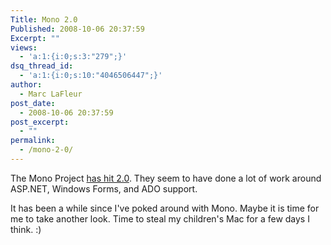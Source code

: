 ```yaml
---
Title: Mono 2.0
Published: 2008-10-06 20:37:59
Excerpt: ""
views:
  - 'a:1:{i:0;s:3:"279";}'
dsq_thread_id:
  - 'a:1:{i:0;s:10:"4046506447";}'
author:
  - Marc LaFleur
post_date:
  - 2008-10-06 20:37:59
post_excerpt:
  - ""
permalink:
  - /mono-2-0/
---
```

<p>The Mono Project <a href="http://www.mono-project.com/news/archive/2008/Oct-06.html" target="_blank">has hit 2.0</a>. They seem to have done a lot of work around ASP.NET, Windows Forms, and ADO support. </p>  <p>It has been a while since I've poked around with Mono. Maybe it is time for me to take another look. Time to steal my children's Mac for a few days I think. :)</p>